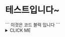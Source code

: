 <h1>테스트입니다~</h1>
```
이것은
코드 블럭
입니다
```
<details><summary>CLICK ME</summary>
```
print("hello world!")
```
</details>
